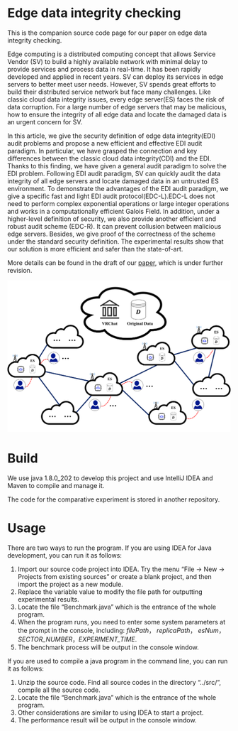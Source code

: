 # Edge data integrity checking

This is the companion source code page for our paper on edge data integrity checking.

Edge computing is a distributed computing concept that allows Service Vendor (SV) to build a highly available network with minimal delay to provide services and process data in real-time.
It has been rapidly developed and applied in recent years. SV can deploy its services in edge servers to better meet user needs.
However, SV spends great efforts to build their distributed service network but face many challenges. Like classic cloud data integrity issues, every edge server(ES) faces the risk of data corruption.
For a large number of edge servers that may be malicious, how to ensure the integrity of all edge data and locate the damaged data is an urgent concern for SV.

In this article, we give the security definition of edge data integrity(EDI) audit problems and propose a new efficient and effective EDI audit paradigm.
In particular, we have grasped the connection and key differences between the classic cloud data integrity(CDI) and the EDI.
Thanks to this finding, we have given a general audit paradigm to solve the EDI problem.
Following EDI audit paradigm, SV can quickly audit the data integrity of all edge servers and locate damaged data in an untrusted ES environment.
To demonstrate the advantages of the EDI audit paradigm, we give a specific fast and light EDI audit protocol(EDC-L).EDC-L does not need to perform complex exponential operations or large integer operations and works in a computationally efficient Galois Field.
In addition, under a higher-level definition of security, we also provide another efficient and robust audit scheme (EDC-R).
It can prevent collusion between malicious edge servers.
Besides, we give proof of the correctness of the scheme under the standard security definition.
The experimental results show that our solution is more efficient and safer than the state-of-art.

More details can be found in the draft of our [paper](https://jquanstorage-1302225808.cos.ap-guangzhou.myqcloud.com/myfile/edgechecking.pdf), which is under further revision.



<img src="mdPics/ApplicationDataDeployedonEdgeServers-1643561428998.png" alt="ApplicationDataDeployedonEdgeServers" style="zoom:50%;" />

# Build

We use java 1.8.0_202 to develop this project and use IntelliJ IDEA and Maven to compile and manage it. 

The code for the comparative experiment is stored in another repository.



# Usage

There are two ways to run the program. If you are using IDEA for Java development, you can run it as follows:

1. Import our source code project into IDEA. Try the menu “File -> New ->  Projects from existing sources” or create a blank project, and then import the project as a new module.
2. Replace the variable value to modify the file path for outputting experimental results.
3. Locate the file “Benchmark.java” which is the entrance of the whole program.
4. When the program runs, you need to enter some system parameters at the prompt in the console, including: *filePath*， *replicaPath*， *esNum*， *SECTOR_NUMBER*，*EXPERIMENT_TIME*. 
5. The benchmark process will be output in the console window.

If you are used to compile a java program in the command line, you can run it as follows:

1. Unzip the source code. Find all source codes in the directory “../src/”, compile all the source code.
2. Locate the file “Benchmark.java” which is the entrance of the whole program.
3. Other considerations are similar to using IDEA to start a project.
4. The performance result will be output in the console window.



